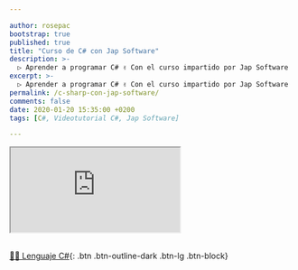 ```yaml
---

author: rosepac
bootstrap: true
published: true
title: "Curso de C# con Jap Software"
description: >-
  ▷ Aprender a programar C# ✌️ Con el curso impartido por Jap Software
excerpt: >-
  ▷ Aprender a programar C# ✌️ Con el curso impartido por Jap Software
permalink: /c-sharp-con-jap-software/
comments: false
date: 2020-01-20 15:35:00 +0200
tags: [C#, Videotutorial C#, Jap Software]

---
```


<div class="embed-responsive embed-responsive-16by9">
  <iframe class="embed-responsive-item" src="https://www.youtube-nocookie.com/embed/videoseries?list=PLLJJqiFt6VPruMw8E-O37V9bL7STOvC9D" allowfullscreen></iframe>
</div><br/>

[👨‍💻 Lenguaje C#](/cursos-tecnologia/#c-c-c){: .btn .btn-outline-dark .btn-lg .btn-block}